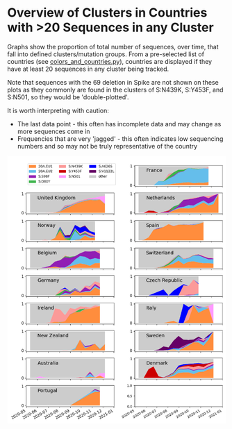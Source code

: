 # Overview of Clusters in Countries with >20 Sequences in any Cluster

Graphs show the proportion of total number of sequences, over time, that fall into defined clusters/mutation groups. 
From a pre-selected list of countries (see [colors_and_countries.py](scripts/colors_and_countries.py)), countries are displayed if they have at least 20 sequences in any cluster being tracked.

Note that sequences with the 69 deletion in Spike are not shown on these plots as they commonly are found in the clusters of S:N439K, S:Y453F, and S:N501, so they would be 'double-plotted'.

It is worth interpreting with caution:
- The last data point - this often has incomplete data and may change as more sequences come in
- Frequencies that are very 'jagged' - this often indicates low sequencing numbers and so may not be truly representative of the country

![Cluster in Countries](/overall_trends_figures/EUClusters_compare.png)
